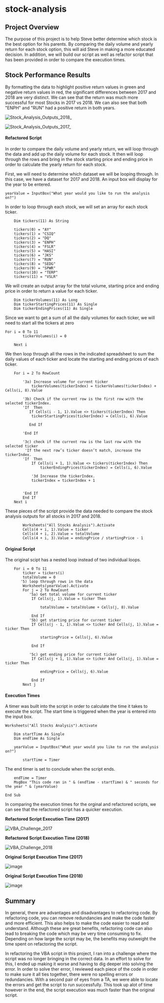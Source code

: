 # stock-analysis

## Project Overview

The purpose of this project is to help Steve better determine which stock is the best option for his parents. By comparing the daily volume and yearly return for each stock option, this will aid Steve in making a more educated decision. In addition, we will build our script as well as refactor script that has been provided in order to compare the execution times.

## Stock Performance Results

By formatting the data to highlight positive return values in green and negative return values in red, the significant differences between 2017 and 2018 are very distinct.
We can see that the return was much more successful for most Stocks in 2017 vs 2018. We can also see that both "ENPH" and "RUN" had a positive return in both years.

![Stock_Analysis_Outputs_2018_](https://github.com/aidan2013/stock-analysis/blob/main/Resources/Stock_Analysis_Outputs_2018_.png)

![Stock_Analysis_Outputs_2017_](https://github.com/aidan2013/stock-analysis/blob/main/Resources/Stock_Analysis_Outputs_2017_.png)

#### **Refactored Script**

In order to compare the daily volume and yearly return, we will loop through the data and add up the daily volume for each stock. It then will loop through the rows and bring in the stock starting price and ending price in order to calculate the yearly return for each stock. 

First, we will need to determine which dataset we will be looping through. In this case, we have a dataset for 2017 and 2018.
An input box will display for the year to be entered.

 ``` 
 yearValue = InputBox("What year would you like to run the analysis on?") 
 ```
 
In order to loop through each stock, we will set an array for each stock ticker.

```
    Dim tickers(11) As String
    
    tickers(0) = "AY"
    tickers(1) = "CSIQ"
    tickers(2) = "DQ"
    tickers(3) = "ENPH"
    tickers(4) = "FSLR"
    tickers(5) = "HASI"
    tickers(6) = "JKS"
    tickers(7) = "RUN"
    tickers(8) = "SEDG"
    tickers(9) = "SPWR"
    tickers(10) = "TERP"
    tickers(11) = "VSLR" 
```

We will create an output array for the total volume, starting price and ending price in order to return a value for each ticker.

```
    Dim tickerVolumes(11) As Long
    Dim tickerStartingPrices(11) As Single
    Dim tickerEndingPrices(11) As Single
```

Since we want to get a sum of all the daily volumes for each ticker, we will need to start all the tickers at zero

```
For i = 0 To 11
        tickerVolumes(i) = 0
        
    Next i
```

We then loop through all the rows in the indicated spreadsheet to sum the daily values of each ticker and locate the starting and ending prices of each ticker.

```
    For i = 2 To RowCount
    
        '3a) Increase volume for current ticker
            tickerVolumes(tickerIndex) = tickerVolumes(tickerIndex) + Cells(i, 8).Value
        
        '3b) Check if the current row is the first row with the selected tickerIndex.
        'If  Then
           If Cells(i - 1, 1).Value <> tickers(tickerIndex) Then
            tickerStartingPrices(tickerIndex) = Cells(i, 6).Value
           
           End If
            
        'End If
        
        '3c) check if the current row is the last row with the selected ticker
         'If the next row’s ticker doesn’t match, increase the tickerIndex.
        'If  Then
            If Cells(i + 1, 1).Value <> tickers(tickerIndex) Then
                tickerEndingPrices(tickerIndex) = Cells(i, 6).Value
            
            '3d Increase the tickerIndex.
            tickerIndex = tickerIndex + 1
          
            
        'End If
        End If
    Next i
```

These pieces of the script provide the data needed to compare the stock analysis outputs for all stocks in 2017 and 2018.

```
        Worksheets("All Stocks Analysis").Activate
        Cells(4 + i, 1).Value = ticker
        Cells(4 + i, 2).Value = totalVolume
        Cells(4 + i, 3).Value = endingPrice / startingPrice - 1
```

#### **Original Script**

The original scipt has a nested loop instead of two individual loops. 

```
    For i = 0 To 11
        ticker = tickers(i)
        totalVolume = 0
       '5) loop through rows in the data
        Worksheets(yearValue).Activate
        For j = 2 To RowCount
           '5a) Get total volume for current ticker
            If Cells(j, 1).Value = ticker Then

                totalVolume = totalVolume + Cells(j, 8).Value

            End If
           '5b) get starting price for current ticker
            If Cells(j - 1, 1).Value <> ticker And Cells(j, 1).Value = ticker Then

                startingPrice = Cells(j, 6).Value

            End If

           '5c) get ending price for current ticker
            If Cells(j + 1, 1).Value <> ticker And Cells(j, 1).Value = ticker Then

                endingPrice = Cells(j, 6).Value

            End If
        Next j
```
#### **Execution Times**
A timer was built into the script in order to calculate the time it takes to execute the script. The start time is triggered when the year is entered into the input box.
```
Worksheets("All Stocks Analysis").Activate
    
    Dim startTime As Single
    Dim endTime As Single
       
    yearValue = InputBox("What year would you like to run the analysis on?")
    
        startTime = Timer
```

The end timer is set to conclude when the script ends.

```
    endTime = Timer
    MsgBox "This code ran in " & (endTime - startTime) & " seconds for the year " & (yearValue)

End Sub
```
In comparing the execution times for the orginal and refactored scripts, we can see that the refactored script has a quicker execution.

**Refactored Script Execution Time (2017)**

![VBA_Challenge_2017](https://github.com/aidan2013/stock-analysis/blob/main/Resources/VBA_Challenge_2017.png)

**Refactored Script Execution Time (2018)**

![VBA_Challenge_2018](https://github.com/aidan2013/stock-analysis/blob/main/Resources/VBA_Challenge_2018.png)

**Original Script Execution Time (2017)**

![image](https://user-images.githubusercontent.com/91445591/149075265-073b784e-587e-4177-9046-a3ecc79ac7e1.png)

**Original Script Execution Time (2018)**

![image](https://user-images.githubusercontent.com/91445591/149075144-aa06991b-8db0-4117-885e-803700f15025.png)

## Summary

In general, there are advantages and disadvantages to refactoring code. By refactoring code, you can remove redundancies and make the code faster and more efficient. This also helps to make the code easier to read and understand. Although these are great benefits, refactoring code can also lead to breaking the code which may be very time consuming to fix. Depending on how large the script may be, the benefits may outweight the time spent on refactoring the script.

In refactoring the VBA script in this project, I ran into a challenge where the script was no longer bringing in the correct data. In an effort to solve for this, I ended up making it worse and having to dig deeper into solving the error. In order to solve ther error, I reviewed each piece of the code in order to make sure it all ties together, there were no spelling errors or redundancies. With a second pair of eyes from a TA, we were able to locate the errors and get the script to run successfully. This took up alot of time however in the end, the script execution was much faster than the original script.

